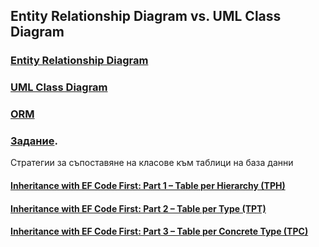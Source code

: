 ## Entity Relationship Diagram vs. UML Class Diagram
### [Entity Relationship Diagram](https://www.geeksforgeeks.org/introduction-of-er-model/)
### [UML Class Diagram](https://www.geeksforgeeks.org/unified-modeling-language-uml-class-diagrams/?ref=gcse_outind)
### [ORM](https://github.com/vakovsky/11/blob/main/%D0%A2%D0%B5%D0%BC%D0%B0%20CFMSSQL.pdf)
### [Задание](https://github.com/vakovsky/11/blob/main/docs/%D0%97%D0%B0%D0%B4%D0%B0%D0%BD%D0%B8%D0%B5%D0%9F%D1%80%D0%BE%D0%B5%D0%BA%D1%82.pdf).

Стратегии за съпоставяне на класове към таблици на база данни
#### [Inheritance with EF Code First: Part 1 – Table per Hierarchy (TPH)](https://asp-blogs.azurewebsites.net/manavi/inheritance-mapping-strategies-with-entity-framework-code-first-ctp5-part-1-table-per-hierarchy-tph)
#### [Inheritance with EF Code First: Part 2 – Table per Type (TPT)](https://asp-blogs.azurewebsites.net/manavi/inheritance-mapping-strategies-with-entity-framework-code-first-ctp5-part-2-table-per-type-tpt)
#### [Inheritance with EF Code First: Part 3 – Table per Concrete Type (TPC)](https://asp-blogs.azurewebsites.net/manavi/inheritance-mapping-strategies-with-entity-framework-code-first-ctp5-part-3-table-per-concrete-type-tpc-and-choosing-strategy-guidelines)
